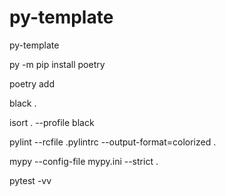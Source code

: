 # py-template
py-template

py -m pip install poetry

poetry add <dependency>

black .

isort . --profile black

pylint --rcfile .pylintrc --output-format=colorized .

mypy --config-file mypy.ini --strict .

pytest -vv